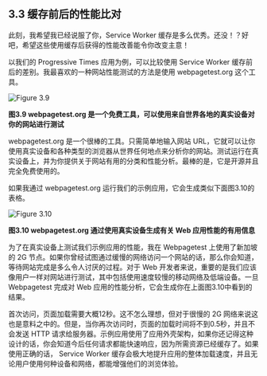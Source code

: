 ## 3.3 缓存前后的性能比对

此刻，我希望我已经说服了你，Service Worker 缓存是多么优秀。还没！？好吧，希望这些使用缓存后获得的性能改善能令你改变主意！

以我们的 Progressive Times 应用为例，可以比较使用 Service Worker 缓存前后的差别。我最喜欢的一种网站性能测试的方法是使用 webpagetest.org 这个工具。

![Figure 3.9](../assets/figure3.9.png)

**图3.9 webpagetest.org 是一个免费工具，可以使用来自世界各地的真实设备对你的网站进行测试**

webpagetest.org 是一个很棒的工具。只需简单地输入网站 URL，它就可以让你使用真实设备和各种类型的浏览器从世界任何地点来分析你的网站。测试运行在真实设备上，并为你提供关于网站有用的分类和性能分析。最棒的是，它是开源并且完全免费使用的。

如果我通过 webpagetest.org 运行我们的示例应用，它会生成类似下面图3.10的表格。

![Figure 3.10](../assets/figure3.10.png)

**图3.10 webpagetest.org 通过使用真实设备生成有关 Web 应用性能的有用信息**

为了在真实设备上测试我们示例应用的性能，我在 Webpagetest 上使用了新加坡的 2G 节点。如果你曾经试图通过缓慢的网络访问一个网站的话，那么你会知道，等待网站完成是多么令人讨厌的过程。对于 Web 开发者来说，重要的是我们应该像用户一样对网站进行测试，其中包括使用速度较慢的移动网络及低端设备。一旦 Webpagetest 完成对 Web 应用的性能分析，它会生成你在上面图3.10中看到的结果。

首次访问，页面加载需要大概12秒。这不怎么理想，但对于很慢的 2G 网络来说这也是意料之中的。但是，当你再次访问时，页面的加载时间将不到0.5秒，并且不会发送 HTTP 请求给服务器。示例应用使用了应用外壳架构，如果你还记得这种设计的话，你会知道今后任何请求都能快速响应，因为所需资源已经缓存了。如果使用正确的话， Service Worker 缓存会极大地提升应用的整体加载速度，并且无论用户使用何种设备和网络，都能增强他们的浏览体验。
